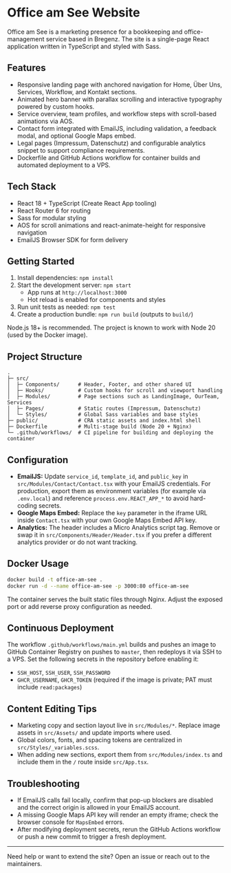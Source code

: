 # Office am See Website

Office am See is a marketing presence for a bookkeeping and office-management service based in Bregenz. The site is a single-page React application written in TypeScript and styled with Sass.

## Features
- Responsive landing page with anchored navigation for Home, Über Uns, Services, Workflow, and Kontakt sections.
- Animated hero banner with parallax scrolling and interactive typography powered by custom hooks.
- Service overview, team profiles, and workflow steps with scroll-based animations via AOS.
- Contact form integrated with EmailJS, including validation, a feedback modal, and optional Google Maps embed.
- Legal pages (Impressum, Datenschutz) and configurable analytics snippet to support compliance requirements.
- Dockerfile and GitHub Actions workflow for container builds and automated deployment to a VPS.

## Tech Stack
- React 18 + TypeScript (Create React App tooling)
- React Router 6 for routing
- Sass for modular styling
- AOS for scroll animations and react-animate-height for responsive navigation
- EmailJS Browser SDK for form delivery

## Getting Started
1. Install dependencies: `npm install`
2. Start the development server: `npm start`
   - App runs at `http://localhost:3000`
   - Hot reload is enabled for components and styles
3. Run unit tests as needed: `npm test`
4. Create a production bundle: `npm run build` (outputs to `build/`)

Node.js 18+ is recommended. The project is known to work with Node 20 (used by the Docker image).

## Project Structure
```text
.
├─ src/
│  ├─ Components/      # Header, Footer, and other shared UI
│  ├─ Hooks/           # Custom hooks for scroll and viewport handling
│  ├─ Modules/         # Page sections such as LandingImage, OurTeam, Services
│  ├─ Pages/           # Static routes (Impressum, Datenschutz)
│  └─ Styles/          # Global Sass variables and base styles
├─ public/             # CRA static assets and index.html shell
├─ Dockerfile          # Multi-stage build (Node 20 + Nginx)
└─ .github/workflows/  # CI pipeline for building and deploying the container
```

## Configuration
- **EmailJS:** Update `service_id`, `template_id`, and `public_key` in `src/Modules/Contact/Contact.tsx` with your EmailJS credentials. For production, export them as environment variables (for example via `.env.local`) and reference `process.env.REACT_APP_*` to avoid hard-coding secrets.
- **Google Maps Embed:** Replace the `key` parameter in the iframe URL inside `Contact.tsx` with your own Google Maps Embed API key.
- **Analytics:** The header includes a Micro Analytics script tag. Remove or swap it in `src/Components/Header/Header.tsx` if you prefer a different analytics provider or do not want tracking.

## Docker Usage
```bash
docker build -t office-am-see .
docker run -d --name office-am-see -p 3000:80 office-am-see
```
The container serves the built static files through Nginx. Adjust the exposed port or add reverse proxy configuration as needed.

## Continuous Deployment
The workflow `.github/workflows/main.yml` builds and pushes an image to GitHub Container Registry on pushes to `master`, then redeploys it via SSH to a VPS. Set the following secrets in the repository before enabling it:
- `SSH_HOST`, `SSH_USER`, `SSH_PASSWORD`
- `GHCR_USERNAME`, `GHCR_TOKEN` (required if the image is private; PAT must include `read:packages`)

## Content Editing Tips
- Marketing copy and section layout live in `src/Modules/*`. Replace image assets in `src/Assets/` and update imports where used.
- Global colors, fonts, and spacing tokens are centralized in `src/Styles/_variables.scss`.
- When adding new sections, export them from `src/Modules/index.ts` and include them in the `/` route inside `src/App.tsx`.

## Troubleshooting
- If EmailJS calls fail locally, confirm that pop-up blockers are disabled and the correct origin is allowed in your EmailJS account.
- A missing Google Maps API key will render an empty iframe; check the browser console for `MapsEmbed` errors.
- After modifying deployment secrets, rerun the GitHub Actions workflow or push a new commit to trigger a fresh deployment.

---

Need help or want to extend the site? Open an issue or reach out to the maintainers.
